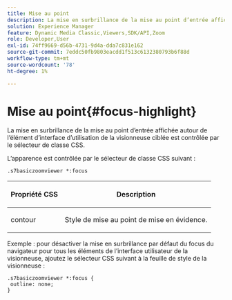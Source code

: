 ```yaml
---
title: Mise au point
description: La mise en surbrillance de la mise au point d’entrée affichée autour de l’élément d’interface d’utilisation de la visionneuse ciblée est contrôlée par le sélecteur de classe CSS.
solution: Experience Manager
feature: Dynamic Media Classic,Viewers,SDK/API,Zoom
role: Developer,User
exl-id: 74ff9669-d56b-4731-9d4a-dda7c831e162
source-git-commit: 7eddc50fb9803eacdd1f513c6132380793b6f88d
workflow-type: tm+mt
source-wordcount: '78'
ht-degree: 1%

---
```


# Mise au point{#focus-highlight}

La mise en surbrillance de la mise au point d’entrée affichée autour de l’élément d’interface d’utilisation de la visionneuse ciblée est contrôlée par le sélecteur de classe CSS.

<!--<a id="section_061E550C1C1D4DB2BD663A898895B38C"></a>-->

L’apparence est contrôlée par le sélecteur de classe CSS suivant :

```
.s7basiczoomviewer *:focus
```

<table id="table_94EE3F5BBE4547C0B4943471CEE7EDE4"> 
 <thead> 
  <tr> 
   <th colname="col1" class="entry"> <p> Propriété CSS </p> </th> 
   <th colname="col2" class="entry"> <p>Description </p> </th> 
  </tr> 
 </thead>
 <tbody> 
  <tr> 
   <td colname="col1"> <p> <span class="codeph"> contour </span> </p> </td> 
   <td colname="col2"> <p>Style de mise au point de mise en évidence. </p> </td> 
  </tr> 
 </tbody> 
</table>

Exemple : pour désactiver la mise en surbrillance par défaut du focus du navigateur pour tous les éléments de l’interface utilisateur de la visionneuse, ajoutez le sélecteur CSS suivant à la feuille de style de la visionneuse :

```
.s7basiczoomviewer *:focus { 
 outline: none; 
}
```
